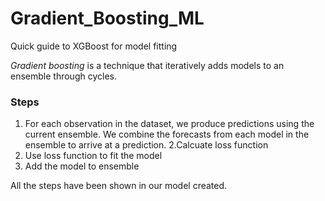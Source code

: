 # Gradient_Boosting_ML
Quick guide to XGBoost for model fitting

*Gradient boosting* is a technique that iteratively adds models to an ensemble through cycles.

### Steps
1. For each observation in the dataset, we produce predictions using the current ensemble. We combine the forecasts from each model in the ensemble to arrive at a prediction.
2.Calcuate loss function
3. Use loss function to fit the model
4. Add the model to ensemble
 
 All the steps have been shown in our model created.

